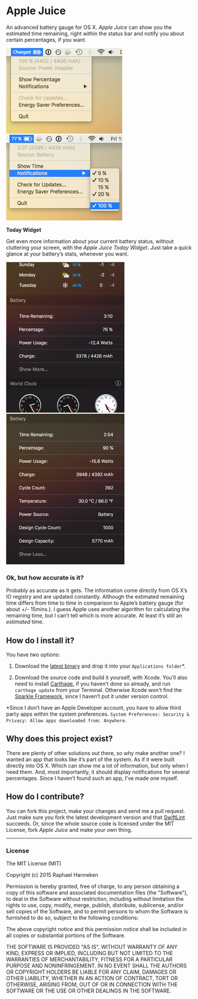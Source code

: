 # Apple Juice #
An advanced battery gauge for OS X. *Apple Juice* can show you the estimated time remaining, right within the status bar and notify you about certain percentages, if you want.

![Apple Juice Appmenu](screenshot_appmenu.png)
![Apple Juice Notifications](screenshot_notifications.png)

__Today Widget__

Get even more information about your current battery status, without cluttering your screen, with the *Apple Juice Today Widget*. Just take a quick glance at your battery’s stats, whenever you want.

![Apple Juice Today Widget](screenshot_today.png)
![Apple Juice Today Widget Expanded](screenshot_today_all.png)

### Ok, but how accurate is it? ###
Probably as accurate as it gets. The information come directly from OS X’s IO registry and are updated constantly. Although the estimated remaining time differs from time to time in comparison to Apple’s battery gauge (for about +/- 15mins.). I guess Apple uses another algorithm for calculating the remaining time, but I can’t tell which is more accurate. At least it’s still an *estimated* time.

## How do I install it? ##
You have two options:

1. Download the [latest binary](https://github.com/raphaelhanneken/apple-juice/releases/latest) and drop it into your `Applications folder`*.

2. Download the source code and build it yourself, with Xcode. You'll also need to install [Carthage](https://github.com/Carthage/Carthage), if you haven’t done so already, and run `carthage update` from your Terminal. Otherwise Xcode won't find the [Sparkle Framework](https://github.com/sparkle-project/Sparkle), since I haven’t put it under version control. 

*Since I don’t have an Apple Developer account, you have to allow third party apps within the system preferences.
 `System Preferences: Security & Privacy: Allow apps downloaded from: Anywhere`.

## Why does this project exist? ##
There are plenty of other solutions out there, so why make another one? I wanted an app that looks like it’s part of the system. As if it were built directly into OS X. Which can show me a lot of information, but only when I need them. And, most importantly, it should display notifications for several percentages. Since I haven’t found such an app, I've made one myself.

## How do I contribute? ##
You can fork this project, make your changes and send me a pull request. Just make sure you fork the latest development version and that [SwiftLint](https://github.com/realm/SwiftLint) succeeds. Or, since the whole source code is licensed under the MIT License, fork *Apple Juice* and make your own thing.

__________

### License ###
The MIT License (MIT)

Copyright (c) 2015 Raphael Hanneken

Permission is hereby granted, free of charge, to any person obtaining a copy of this software and associated documentation files (the "Software"), to deal in the Software without restriction, including without limitation the rights to use, copy, modify, merge, publish, distribute, sublicense, and/or sell copies of the Software, and to permit persons to whom the Software is furnished to do so, subject to the following conditions:

The above copyright notice and this permission notice shall be included in all copies or substantial portions of the Software.

THE SOFTWARE IS PROVIDED "AS IS", WITHOUT WARRANTY OF ANY KIND, EXPRESS OR IMPLIED, INCLUDING BUT NOT LIMITED TO THE WARRANTIES OF MERCHANTABILITY, FITNESS FOR A PARTICULAR PURPOSE AND NONINFRINGEMENT. IN NO EVENT SHALL THE AUTHORS OR COPYRIGHT HOLDERS BE LIABLE FOR ANY CLAIM, DAMAGES OR OTHER LIABILITY, WHETHER IN AN ACTION OF CONTRACT, TORT OR OTHERWISE, ARISING FROM, OUT OF OR IN CONNECTION WITH THE SOFTWARE OR THE USE OR OTHER DEALINGS IN THE SOFTWARE.
